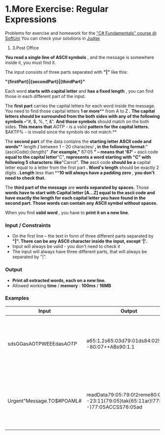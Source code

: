 ﻿# 1.More Exercise: Regular Expressions

Problems for exercise and homework for the [&quot;C#  Fundamentals&quot; course @ SoftUni](https://softuni.bg/trainings/2363/csharp-fundamentals-may-2019)
You can check your solutions in [Judge](https://judge.softuni.bg/Contests/1754/)

1. 3.Post Office

**You read a single line of ASCII symbols** , and the message is somewhere inside it, you must find it.

 The input consists of three parts separated with **&quot;|&quot;** like this:

**&quot;{firstPart}|{secondPart}|{thirdPart}&quot;**

Each word **starts with capital letter** and **has a fixed length** , you can find those in each different part of the input.

The **first part** carries the capital letters for each word inside the message. You need to find those capital letters **1 or more**** from A to Z **. The capital letters should be surrounded from the both sides with any of the following symbols –**&quot;#, $, %, \*, &amp;&quot;. **And those symbols** should match on the both sides. **This means that** $AOTP$ - is a valid **pattern for the capital letters.** $AKTP% - is invalid since the symbols do not match.**

The **second part** of the data contains the **starting letter ASCII code and words**** length **/** between 1 – 20 charactes/ **, in the following format:**&quot;{asciiCode}:{length}&quot; **.For example,&quot;** 67:05 **&quot; – means that &#39;67&#39; -** ascii code ****equal to the capital letter****&quot;C&quot;, **represents a word starting with &quot;C&quot; with following 5 characters: like**&quot;Carrot&quot;. **The** ascii code **should be a** capital letter equal to a letter from the first part **. Word&#39;s length** should be exactly 2 digits **. Length** less than ****10 will always have a padding zero** , **you don&#39;t need to check that.**

The **third part of the message** are **words separated by spaces.** Those **words have to start with Capital letter [A…Z] equal to the ascii code and have exactly the length for each capital letter you have found in the second part. Those words can contain any ASCII symbol without spaces.**

When you find **valid word** , you have to **print it on a new line**.

### Input / Constraints

- On the first line – the text in form of three different parts separated by **&quot;|&quot;. There can be any ASCII character inside the input, except &#39;|&#39;.**
- Input will always be valid - you don&#39;t need to check it
- The input will always have three different parts, that will always be separated by &quot;|&quot;.

### Output

- **Print all extracted words, each on a new line.**
- Allowed working **time** / **memory** : **100ms** / **16MB**

### Examples

| **Input** | **Output** | **Comment** |
| --- | --- | --- |
| sdsGGasAOTPWEEEdas$AOTP$|a65:1.2s65:03d79:01ds84:02! -80:07++ABs90:1.1|adsaArmyd Gara So La Arm Armyw21 Argo O daOfa Or Ti Sar saTheww TheParahaos | ArgoOrTheParahaos | The capital letters are &quot;AOTP&quot;Then we look for the addition length of the words for each capital letter. For A(65) -\&gt; it&#39;s 4. For O(79) -\&gt; it&#39;s 2 For T(84) -\&gt; it&#39;s 3 For P(80) -\&gt; it&#39;s 8.Then we search in the last part for the words.First, start with letter &#39;A&#39; and we find &quot;Argo&quot;. With letter &#39;O&#39; we find  &quot;Or&quot;. With letter &#39;T&#39; we find &quot;The&quot; and with letter &#39;P&#39; we find &quot;Parahaos&quot;. |
| Urgent&quot;Message.TO$#POAML#|readData79:05:79:0!2reme80:03--23:11{79:05}tak{65:11ar}!77:!23--)77:05ACCSS76:05ad|Remedy Por Ostream :Istream Post sOffices Office Of Ankh-Morpork MR.LIPWIG MisterLipwig  | PostOfficeAnkh-MorporkMisterLipwig | The first capital letters are &quot;POAML&quot;Then we look for the addition length of the words for each capital letter. P(80) -\&gt; it&#39;s 4.O(79) -\&gt; it&#39;s 6A(65) -\&gt; it&#39;s 12M(77) -\&gt; it&#39;s 6L(76) -\&gt; it&#39;s 6.Then we search the last part for the words. First, start with the letter &#39;P&#39; and we find &quot;Post&quot;. With letter &#39;O&#39; we find &quot;Office&quot;. With letter &#39;A&#39; we find &quot;Ankh-Morpork&quot;. With letter &#39;M&#39; we find &quot;Mister&quot; and with letter &#39;L&#39; we find &quot;Lipwig&quot;. |


